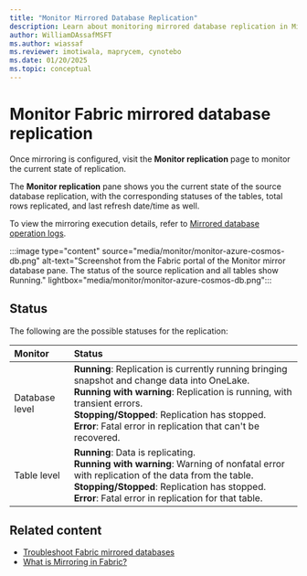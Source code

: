 ```yaml
---
title: "Monitor Mirrored Database Replication"
description: Learn about monitoring mirrored database replication in Microsoft Fabric.
author: WilliamDAssafMSFT
ms.author: wiassaf
ms.reviewer: imotiwala, maprycem, cynotebo
ms.date: 01/20/2025
ms.topic: conceptual
---
```

# Monitor Fabric mirrored database replication

Once mirroring is configured, visit the **Monitor replication** page to monitor the current state of replication.

The **Monitor replication** pane shows you the current state of the source database replication, with the corresponding statuses of the tables, total rows replicated, and last refresh date/time as well.

To view the mirroring execution details, refer to [Mirrored database operation logs](monitor-logs.md).

:::image type="content" source="media/monitor/monitor-azure-cosmos-db.png" alt-text="Screenshot from the Fabric portal of the Monitor mirror database pane. The status of the source replication and all tables show Running." lightbox="media/monitor/monitor-azure-cosmos-db.png":::

## Status

The following are the possible statuses for the replication:

| **Monitor** | **Status** |
|:--|:--|
| Database level | **Running**: Replication is currently running bringing snapshot and change data into OneLake.<br/>**Running with warning**: Replication is running, with transient errors.</br>**Stopping/Stopped**: Replication has stopped.<br/>**Error**: Fatal error in replication that can't be recovered.|
| Table level | **Running**: Data is replicating.<br/>**Running with warning**: Warning of nonfatal error with replication of the data from the table.</br>**Stopping/Stopped**: Replication has stopped.<br/>**Error**: Fatal error in replication for that table.|

## Related content

- [Troubleshoot Fabric mirrored databases](troubleshooting.md)
- [What is Mirroring in Fabric?](overview.md)
